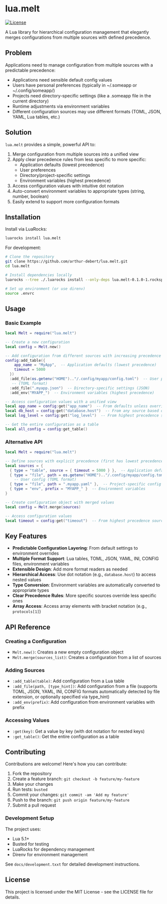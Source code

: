 # lua.melt

[![License](https://img.shields.io/badge/License-MIT-blue.svg)](https://opensource.org/licenses/MIT)

A Lua library for hierarchical configuration management that elegantly merges
configurations from multiple sources with defined precedence.

## Problem

Applications need to manage configuration from multiple sources with a
predictable precedence:

- Applications need sensible default config values
- Users have personal preferences (typically in ~/.someapp or
  ~/.config/someapp/)
- Projects need directory-specific settings (like a .someapp file in the current
  directory)
- Runtime adjustments via environment variables
- Different configuration sources may use different formats (TOML, JSON, YAML,
  Lua tables, etc.)

## Solution

`lua.melt` provides a simple, powerful API to:

1. Merge configuration from multiple sources into a unified view
2. Apply clear precedence rules from less specific to more specific:
   - Application defaults (lowest precedence)
   - User preferences
   - Directory/project-specific settings
   - Environment variables (highest precedence)
3. Access configuration values with intuitive dot notation
4. Auto-convert environment variables to appropriate types (string, number,
   boolean)
5. Easily extend to support more configuration formats

## Installation

Install via LuaRocks:

```bash
luarocks install lua.melt
```

For development:

```bash
# Clone the repository
git clone https://github.com/arthur-debert/lua.melt.git
cd lua.melt

# Install dependencies locally
luarocks --tree ./.luarocks install --only-deps lua.melt-0.1.0-1.rockspec

# Set up environment (or use direnv)
source .envrc
```

## Usage

### Basic Example

```lua
local Melt = require("lua.melt")

-- Create a new configuration
local config = Melt.new()

-- Add configuration from different sources with increasing precedence
config:add_table({
    app_name = "MyApp",  -- Application defaults (lowest precedence)
    timeout = 5000
  })
  :add_file(os.getenv("HOME").."/.config/myapp/config.toml")  -- User preferences
   -- (TOML format)
  :add_file(".myapp.json")  -- Directory-specific settings (JSON)
  :add_env("MYAPP_")  -- Environment variables (highest precedence)

-- Access configuration values with a unified view
local app_name = config:get("app_name")  -- From defaults unless overridden
local db_host = config:get("database.host")  -- From any source based on precedence
local log_level = config:get("log_level")  -- From highest precedence source

-- Get the entire configuration as a table
local all_config = config:get_table()
```

### Alternative API

```lua
local Melt = require("lua.melt")

-- Define sources with explicit precedence (first has lowest precedence)
local sources = {
  { type = "table", source = { timeout = 5000 } },  -- Application defaults
  { type = "file", path = os.getenv("HOME").."/.config/myapp/config.toml" },
    -- User config (TOML format)
  { type = "file", path = ".myapp.yaml" },  -- Project-specific config (YAML format)
  { type = "env", prefix = "MYAPP_" }  -- Environment variables
}

-- Create configuration object with merged values
local config = Melt.merge(sources)

-- Access configuration values
local timeout = config:get("timeout")  -- From highest precedence source
```

## Key Features

- **Predictable Configuration Layering**: From default settings to environment
  overrides
- **Multiple Format Support**: Lua tables, TOML, JSON, YAML, INI, CONFIG files,
  environment variables
- **Extensible Design**: Add more format readers as needed
- **Hierarchical Access**: Use dot notation (e.g., `database.host`) to access
  nested values
- **Type Conversion**: Environment variables are automatically converted to
  appropriate types
- **Clear Precedence Rules**: More specific sources override less specific ones
- **Array Access**: Access array elements with bracket notation (e.g.,
  `protocols[1]`)

## API Reference

### Creating a Configuration

- `Melt.new()`: Creates a new empty configuration object
- `Melt.merge(sources_list)`: Creates a configuration from a list of sources

### Adding Sources

- `:add_table(table)`: Add configuration from a Lua table
- `:add_file(path, [type_hint])`: Add configuration from a file (supports TOML,
  JSON, YAML, INI, CONFIG formats automatically detected by file extension, or optionally
  specified via type_hint)
- `:add_env(prefix)`: Add configuration from environment variables with prefix

### Accessing Values

- `:get(key)`: Get a value by key (with dot notation for nested keys)
- `:get_table()`: Get the entire configuration as a table

## Contributing

Contributions are welcome! Here's how you can contribute:

1. Fork the repository
2. Create a feature branch: `git checkout -b feature/my-feature`
3. Make your changes
4. Run tests: `busted`
5. Commit your changes: `git commit -am 'Add my feature'`
6. Push to the branch: `git push origin feature/my-feature`
7. Submit a pull request

### Development Setup

The project uses:

- Lua 5.1+
- Busted for testing
- LuaRocks for dependency management
- Direnv for environment management

See `docs/development.txxt` for detailed development instructions.

## License

This project is licensed under the MIT License - see the LICENSE file for
details.
